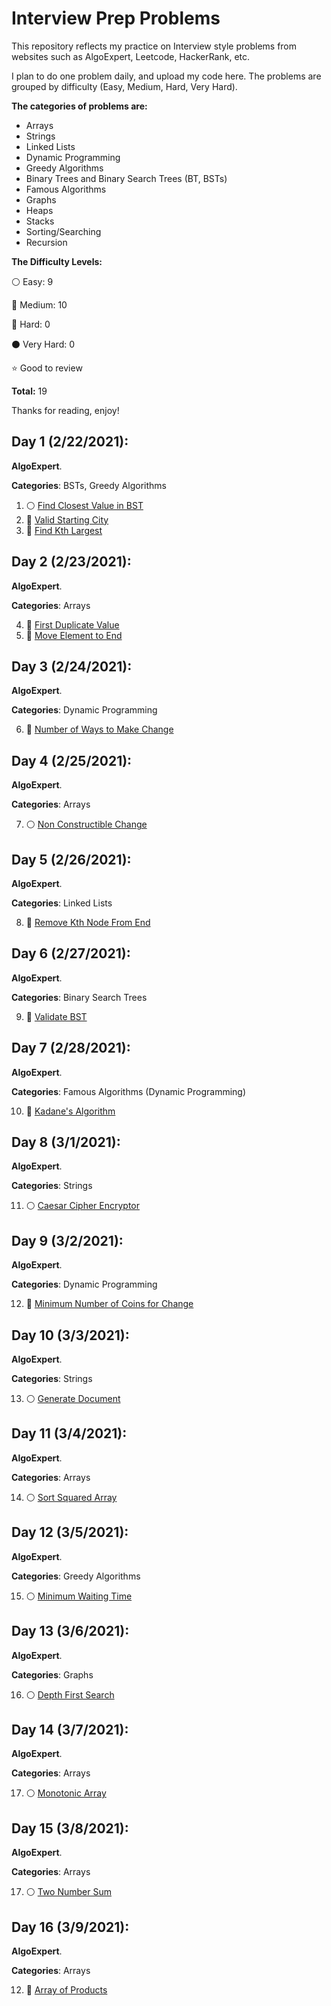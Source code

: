 # Interview Prep Problems

This repository reflects my practice on Interview style problems from websites such as AlgoExpert, Leetcode, HackerRank, etc. 

I plan to do one problem daily, and upload my code here. The problems are grouped by difficulty (Easy, Medium, Hard, Very Hard). 

**The categories of problems are:**

- Arrays
- Strings
- Linked Lists
- Dynamic Programming
- Greedy Algorithms
- Binary Trees and Binary Search Trees (BT, BSTs)
- Famous Algorithms
- Graphs
- Heaps
- Stacks
- Sorting/Searching
- Recursion

**The Difficulty Levels:**

:white_circle: Easy: 9

:large_blue_circle: Medium: 10

:red_circle: Hard: 0

:black_circle: Very Hard: 0

:star: Good to review

__Total:__ 19

Thanks for reading, enjoy!

<!-- Template for each day

 ## Day 1: September 15, 2019
__Focus for today:__ Heaps/Priority Queues

#### AlgoExpert
* :white_circle: [Find Closest Value in BST](Easy/find_closest_value_bst.py)
* :large_blue_circle: [Valid Starting City](Medium/valid_starting_city.py)

#### LeetCode
* :red_circle: [bubble-sort.cpp](AlgoExpert/bubble-sort.cpp)

 -->
 
<!-- --------------------------------------------------------------------------------------------------------------------- -->

## Day 1 (2/22/2021):

**AlgoExpert**.

__Categories__: BSTs, Greedy Algorithms

1. :white_circle: [Find Closest Value in BST](Easy/find_closest_value_bst.py)
2. :large_blue_circle: [Valid Starting City](Medium/valid_starting_city.py)
3. :large_blue_circle: [Find Kth Largest](Medium/find_kth_largest.py)

<!-- --------------------------------------------------------------------------------------------------------------------- -->

<!-- --------------------------------------------------------------------------------------------------------------------- -->

## Day 2 (2/23/2021):

**AlgoExpert**.

__Categories__: Arrays

4. :large_blue_circle: [First Duplicate Value](Medium/first_duplicate_value.py)
5. :large_blue_circle: [Move Element to End](Medium/move_element_to_end.py)

<!-- --------------------------------------------------------------------------------------------------------------------- -->

<!-- --------------------------------------------------------------------------------------------------------------------- -->

## Day 3 (2/24/2021):

**AlgoExpert**.

__Categories__: Dynamic Programming

6. :large_blue_circle: [Number of Ways to Make Change](Medium/num_ways_change.py)

<!-- --------------------------------------------------------------------------------------------------------------------- -->

<!-- --------------------------------------------------------------------------------------------------------------------- -->

## Day 4 (2/25/2021):

**AlgoExpert**.

__Categories__: Arrays

7. :white_circle: [Non Constructible Change](Easy/nonconstructible_change.py)

<!-- --------------------------------------------------------------------------------------------------------------------- -->

<!-- --------------------------------------------------------------------------------------------------------------------- -->

## Day 5 (2/26/2021):

**AlgoExpert**.

__Categories__: Linked Lists

8. :large_blue_circle: [Remove Kth Node From End](Medium/remove_kth_node_from_end.py)

<!-- --------------------------------------------------------------------------------------------------------------------- -->

<!-- --------------------------------------------------------------------------------------------------------------------- -->

## Day 6 (2/27/2021):

**AlgoExpert**.

__Categories__: Binary Search Trees

9. :large_blue_circle: [Validate BST](Medium/validatebst.py)

<!-- --------------------------------------------------------------------------------------------------------------------- -->

<!-- --------------------------------------------------------------------------------------------------------------------- -->

## Day 7 (2/28/2021):

**AlgoExpert**.

__Categories__: Famous Algorithms (Dynamic Programming)

10. :large_blue_circle: [Kadane's Algorithm](Medium/kadanes_algorithm.py)

<!-- --------------------------------------------------------------------------------------------------------------------- -->

## Day 8 (3/1/2021):

**AlgoExpert**.

__Categories__: Strings

11. :white_circle: [Caesar Cipher Encryptor](Easy/caesar_cipher_encryptor.py)

<!-- --------------------------------------------------------------------------------------------------------------------- -->

<!-- --------------------------------------------------------------------------------------------------------------------- -->

## Day 9 (3/2/2021):

**AlgoExpert**.

__Categories__: Dynamic Programming

12. :large_blue_circle: [Minimum Number of Coins for Change](Medium/min_num_coins.py)

<!-- --------------------------------------------------------------------------------------------------------------------- -->

<!-- --------------------------------------------------------------------------------------------------------------------- -->

## Day 10 (3/3/2021):

**AlgoExpert**.

__Categories__: Strings

13. :white_circle: [Generate Document](Easy/generate_document.py)

<!-- --------------------------------------------------------------------------------------------------------------------- -->

<!-- --------------------------------------------------------------------------------------------------------------------- -->

## Day 11 (3/4/2021):

**AlgoExpert**.

__Categories__: Arrays

14. :white_circle: [Sort Squared Array](Easy/sortedSquaredArray.py)

<!-- --------------------------------------------------------------------------------------------------------------------- -->

<!-- --------------------------------------------------------------------------------------------------------------------- -->

## Day 12 (3/5/2021):

**AlgoExpert**.

__Categories__: Greedy Algorithms

15. :white_circle: [Minimum Waiting Time](Easy/minimum_waiting_time.py)

<!-- --------------------------------------------------------------------------------------------------------------------- -->

<!-- --------------------------------------------------------------------------------------------------------------------- -->

## Day 13 (3/6/2021):

**AlgoExpert**.

__Categories__: Graphs

16. :white_circle: [Depth First Search](Easy/depthfirstsearch.py)

<!-- --------------------------------------------------------------------------------------------------------------------- -->

<!-- --------------------------------------------------------------------------------------------------------------------- -->

## Day 14 (3/7/2021):

**AlgoExpert**.

__Categories__: Arrays

17. :white_circle: [Monotonic Array](Easy/monotonicarray.py)

<!-- --------------------------------------------------------------------------------------------------------------------- -->

<!-- --------------------------------------------------------------------------------------------------------------------- -->

## Day 15 (3/8/2021):

**AlgoExpert**.

__Categories__: Arrays

17. :white_circle: [Two Number Sum](Easy/two_number_sum.py)

<!-- --------------------------------------------------------------------------------------------------------------------- -->

<!-- --------------------------------------------------------------------------------------------------------------------- -->

## Day 16 (3/9/2021):

**AlgoExpert**.

__Categories__: Arrays

12. :large_blue_circle: [Array of Products](Medium/array_products.py)

<!-- --------------------------------------------------------------------------------------------------------------------- -->



